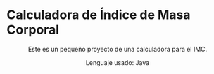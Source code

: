 # Calculadora de Índice de Masa Corporal

<p align=center>Este es un pequeño proyecto de una calculadora para el IMC.</p>

<p align=center>Lenguaje usado: Java</p>
